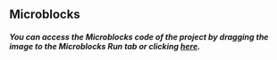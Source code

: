 ## Microblocks




##### You can access the Microblocks code of the project by dragging the image to the Microblocks Run tab or clicking [here](https://microblocks.fun/run/microblocks.html#scripts=GP%20Scripts%0Adepends%20%27PicoBricks%27%0A%0Aspec%20%27%20%27%20%27ESP01_IP_address%27%20%27ESP01_IP_address%27%0Ato%20ESP01_IP_address%20%7B%0A%20%20comment%20%27AT%2BCIPSTA%3F%0A%0A%2BCIPSTA%3Aip%3A%22192.168.1.35%22%0A%2BCIPSTA%3Agateway%3A%22192.168.1.1%22%0A%2BCIPSTA%3Anetmask%3A%22255.255.255.0%22%0A%0AOK%27%0A%20%20ESP01_prev_status%20%3D%20%27%27%0A%20%20comment%20%27Obtain%20the%20local%20IP%20address%20and%20MAC%20address%27%0A%20%20ESP01_current_cmd%20%3D%20%27CIPSTA%27%0A%20%20%27_sendATcmd%27%20%27AT%2BCIPSTA%3F%27%0A%20%20waitUntil%20ESP01_response%0A%20%20if%20%28%27ERROR%27%20%3D%3D%20ESP01_prev_status%29%20%7B%0A%20%20%20%20%27ESP01_log%20_%27%20%28%27%5Bdata%3Ajoin%5D%27%20%27Get%20IP%3A%20%27%20ESP01_prev_status%29%0A%20%20%20%20sayIt%20%27ERROR%20while%20getting%20IP%20address.%27%0A%20%20%20%20waitMillis%20_espDisplayDelay%0A%20%20%20%20cmdComplete%20%3D%20%28booleanConstant%20true%29%0A%20%20%20%20stopTask%0A%20%20%7D%20else%20%7B%0A%20%20%20%20local%20%27searchIdx%27%20%28%27%5Bdata%3Afind%5D%27%20%27%2BCIPSTA%3Aip%3A%22%27%20savebuffer%29%0A%20%20%20%20if%20%28searchIdx%20%3E%200%29%20%7B%0A%20%20%20%20%20%20ESP01_IPaddr%20%3D%20%28%27%5Bdata%3AcopyFromTo%5D%27%20savebuffer%20%28searchIdx%20%2B%2012%29%20%28%28%27%5Bdata%3Afind%5D%27%20%28%27%5Bdata%3Ajoin%5D%27%20%27%22%27%20_eol%29%20savebuffer%29%20-%201%29%29%0A%20%20%20%20%7D%20else%20%7B%0A%20%20%20%20%20%20%27ESP01_log%20_%27%20%27GET%20IP%3A%20bad%20buffer%20content%27%0A%20%20%20%20%20%20sayIt%20%27Bad%20buffer%20content%20while%20getting%20IP%27%0A%20%20%20%20%20%20waitMillis%20_espDisplayDelay%0A%20%20%20%20%20%20cmdComplete%20%3D%20%28booleanConstant%20true%29%0A%20%20%20%20%20%20stopTask%0A%20%20%20%20%7D%0A%20%20%20%20if%20%28or%20%280%20%3D%3D%20%28size%20ESP01_IPaddr%29%29%20%28or%20%28ESP01_IPaddr%20%3D%3D%20%270.0.0.0%27%29%20%28ESP01_IPaddr%20%3D%3D%200%29%29%29%20%7B%0A%20%20%20%20%20%20%27ESP01_log%20_%27%20%28%27%5Bdata%3Ajoin%5D%27%20%27CONNECT%20to%20WIFI%3A%20%27%20%27no%20IP%20acquired%27%29%0A%20%20%20%20%20%20sayIt%20%27IP%20Address%20not%20acquired.%27%0A%20%20%20%20%20%20waitMillis%20_espDisplayDelay%0A%20%20%20%20%20%20cmdComplete%20%3D%20%28booleanConstant%20true%29%0A%20%20%20%20%20%20stopTask%0A%20%20%20%20%7D%20else%20%7B%0A%20%20%20%20%20%20%27ESP01_log%20_%27%20%28%27%5Bdata%3Ajoin%5D%27%20ESP01_current_cmd%20_colon%20ESP01_prev_status%20%27%20-%20%27%20ESP01_IPaddr%29%0A%20%20%20%20%7D%0A%20%20%7D%0A%20%20cmdComplete%20%3D%20%28booleanConstant%20true%29%0A%7D%0A%0Aspec%20%27%20%27%20%27ESP01_connect_to%27%20%27ESP01_connect_to%20_%20Password%20_%27%20%27auto%20auto%27%20%27Network_Name%27%20%27Network_Password%27%0Ato%20ESP01_connect_to%20ssid%20password%20%7B%0A%20%20comment%20%27AT%2BCWJAP%3D%22ssid%22%2C%22passwd%22%0AWIFI%20DISCONNECT%20%28If%20already%20connected%29%0AWIFI%20CONNECTED%0AWIFI%20GOT%20IP%0AOK%0A%0AOn%20FAIL%3A%0AAT%2BCWJAP%3D%22ssid%22%2C%22passwd%22%0AWIFI%20DISCONNECT%0A%2BCWJAP%3A2%20%28fail%20codes%201%20-%205%29%0AFAIL%0A%0AFAIL%20CODES%3A%0A1%3A%20connection%20timeout.%0A2%3A%20wrong%20password.%0A3%3A%20cannot%20find%20the%20target%20AP.%0A4%3A%20connection%20failed.%0Aothers%3A%20unknown%20error%20occurred.%0A%0ANOTE%3A%20CWJAP%20timeout%20is%2015%20secs.%27%0A%20%20ESP01_ssid%20%3D%20ssid%0A%20%20ESP01_password%20%3D%20password%0A%20%20ESP01_prev_status%20%3D%20%27%27%0A%20%20comment%20%27Connect%20to%20an%20AP%20and%20get%20an%20IP%20address%27%0A%20%20ESP01_current_cmd%20%3D%20%27CWJAP%27%0A%20%20%27_sendATcmd%27%20%28%27%5Bdata%3Ajoin%5D%27%20%27AT%2BCWJAP%3D%22%27%20ssid%20%27%22%2C%22%27%20password%20%27%22%27%29%0A%20%20waitUntil%20ESP01_response%0A%20%20if%20%28%27FAIL%27%20%3D%3D%20ESP01_prev_status%29%20%7B%0A%20%20%20%20local%20%27failCode%27%20%28%27%5Bdata%3Afind%5D%27%20%27%2BCWJAP%3A%27%20savebuffer%29%0A%20%20%20%20failCode%20%3D%20%28%27%5Bdata%3AcopyFromTo%5D%27%20savebuffer%20%28failCode%20%2B%207%29%20%28%27%5Bdata%3Afind%5D%27%20_eol%20savebuffer%20failCode%29%29%0A%20%20%20%20%27ESP01_log%20_%27%20%28%27%5Bdata%3Ajoin%5D%27%20ESP01_current_cmd%20_colon%20ESP01_prev_status%20%27%20code%20-%20%27%20failCode%29%0A%20%20%20%20sayIt%20%27WIFI%20Login%20Error.%27%0A%20%20%20%20cmdComplete%20%3D%20%28booleanConstant%20true%29%0A%20%20%20%20stopAll%0A%20%20%20%20stopTask%0A%20%20%7D%20else%20%7B%0A%20%20%20%20%27ESP01_log%20_%27%20%28%27%5Bdata%3Ajoin%5D%27%20ESP01_current_cmd%20_colon%20ESP01_prev_status%29%0A%20%20%7D%0A%20%20cmdComplete%20%3D%20%28booleanConstant%20true%29%0A%7D%0A%0Aspec%20%27r%27%20%27ESP01_display_LOG%27%20%27ESP01_display_LOG%27%0Ato%20ESP01_display_LOG%20%7B%0A%20%20if%20%280%20%3D%3D%20%28size%20ESP01_Log%29%29%20%7B%0A%20%20%20%20return%20%27LOG%20file%20is%20empty.%27%0A%20%20%7D%20else%20%7B%0A%20%20%20%20return%20%28%27%5Bdata%3AjoinStrings%5D%27%20ESP01_Log%20_eol%29%0A%20%20%7D%0A%7D%0A%0Aspec%20%27%20%27%20%27ESP01_log%20_%27%20%27ESP01_log%20_%27%20%27str%27%20%27op%20result%27%0Ato%20%27ESP01_log%20_%27%20entry%20%7B%0A%20%20if%20debug%20%7B%0A%20%20%20%20%27%5Bdata%3AaddLast%5D%27%20entry%20ESP01_Log%0A%20%20%20%20if%20%28%28size%20ESP01_Log%29%20%3E%20ESP01_LogSize%29%20%7B%0A%20%20%20%20%20%20%27%5Bdata%3Adelete%5D%27%201%20ESP01_Log%0A%20%20%20%20%7D%0A%20%20%7D%0A%7D%0A%0Aspec%20%27r%27%20%27ESP01_path_of_request%27%20%27ESP01_path_of_request%20_%27%20%27auto%27%20%27%27%0Ato%20ESP01_path_of_request%20request%20%7B%0A%20%20return%20%28%27_byteArray2string%27%20%28%27%5Bdata%3AcopyFromTo%5D%27%20request%20%28%28%27%5Bdata%3Afind%5D%27%20%27GET%20%27%20request%29%20%2B%204%29%20%28%28%27%5Bdata%3Afind%5D%27%20%27%20HTTP%27%20request%29%20-%201%29%29%29%0A%7D%0A%0Aspec%20%27%20%27%20%27ESP01_requests%27%20%27ESP01_requests%27%0Ato%20ESP01_requests%20%7B%0A%20%20comment%20%27VERIFY%20TIMINGS%20IN%20THIS%20FUNCTION%0A%0AIF%20POSSIBLE%2C%20USE%20SEND%20ATCM%20FUNCTION%20WITH%20RETURN%20CHECK%0A%0ANEW%3A%20use%20TCPDATA%20as%20command%20to%20send%20out%20multiple%20TCP%20%20buffers%20with%20SEND%20OK%0Areturns.%27%0A%20%20waitUntil%20ESP01_server_ready%0A%20%20ESP01_prev_status%20%3D%20%27%27%0A%20%20ESP01_current_cmd%20%3D%20%27TCPREQUEST%27%0A%20%20local%20%27req%27%20%28at%201%20ESP01_tcp_req_queue%29%0A%20%20local%20%27ptr%27%20%28%28%27%5Bdata%3Afind%5D%27%20%27%2BIPD%2C%27%20req%29%20%2B%205%29%0A%20%20_linkID%20%3D%20%28%27%5Bdata%3AcopyFromTo%5D%27%20req%20ptr%20%28%28%27%5Bdata%3Afind%5D%27%20_comma%20req%20ptr%29%20-%201%29%29%0A%20%20_reqPath%20%3D%20%28ESP01_path_of_request%20req%29%0A%20%20%27_handleIPD%27%0A%20%20ESP01_current_cmd%20%3D%20%27TCPREQUEST%27%0A%20%20comment%20%27CONFIRM%20good%20process%20b4%20DELETE%27%0A%20%20%27%5Bdata%3Adelete%5D%27%201%20ESP01_tcp_req_queue%0A%7D%0A%0Aspec%20%27%20%27%20%27ESP01_restore%27%20%27ESP01_restore%27%0Ato%20ESP01_restore%20%7B%0A%20%20comment%20%27WIFI%20disconnects%2C%20IP%3A0.0.0.0%0AUART%3A115200%2C8%2C1%2C0%2C0%0ACWMODE%3A2%2C%20CWJAP%3AnoAP%2C%20CIPMUX%3A0%0ACIPSTO%3A180%2C%20%27%0A%20%20ESP01_prev_status%20%3D%20%27%27%0A%20%20comment%20%27Restores%20the%20factory%20default%20settings%20of%20the%20module%27%0A%20%20ESP01_current_cmd%20%3D%20%27RESTORE%27%0A%20%20%27_sendATcmd%27%20%27AT%2BRESTORE%27%0A%20%20waitUntil%20ESP01_response%0A%20%20%27ESP01_log%20_%27%20%28%27%5Bdata%3Ajoin%5D%27%20ESP01_current_cmd%20_colon%20ESP01_prev_status%29%0A%20%20cmdComplete%20%3D%20%28booleanConstant%20true%29%0A%7D%0A%0Aspec%20%27%20%27%20%27ESP01_server%27%20%27ESP01_server%20_%27%20%27str.ServerMenu%27%20%27Create%20Server%27%0Ato%20ESP01_server%20action%20%7B%0A%20%20comment%20%27Delete%2Fcreate%20a%20TCP%2FSSL%20server%0Aaction%3A%0A%E2%80%93%200%3A%20delete%20a%20server.%0A%E2%80%93%201%3A%20create%20a%20server.%0Aparam%3A%0A%E2%80%93%201%3A%20shutdown%20the%20server%20and%20close%20all%20connections.%0A-80%3A%20port%20number%20for%20create%20server%0A%0AOn%20repeated%20create%2C%20OK%20with%20%22no%20change%22%20received.%0A%27%0A%20%20if%20%28%27Delete%20Server%27%20%3D%3D%20action%29%20%7B%0A%20%20%20%20local%20%27actionMode%27%200%0A%20%20%20%20local%20%27param%27%201%0A%20%20%7D%20%28%27Create%20Server%27%20%3D%3D%20action%29%20%7B%0A%20%20%20%20local%20%27actionMode%27%201%0A%20%20%20%20local%20%27param%27%2080%0A%20%20%7D%0A%20%20ESP01_prev_status%20%3D%20%27%27%0A%20%20ESP01_current_cmd%20%3D%20%27CIPSERVER%27%0A%20%20%27_sendATcmd%27%20%28%27%5Bdata%3Ajoin%5D%27%20%27AT%2BCIPSERVER%3D%27%20actionMode%20%27%2C%27%20param%29%0A%20%20waitUntil%20ESP01_response%0A%20%20if%20%28%27OK%27%20%3D%3D%20ESP01_prev_status%29%20%7B%0A%20%20%20%20ESP01_server_ready%20%3D%20%28booleanConstant%20true%29%0A%20%20%7D%20else%20%7B%0A%20%20%20%20ESP01_server_ready%20%3D%20%28booleanConstant%20false%29%0A%20%20%7D%0A%20%20%27ESP01_log%20_%27%20%28%27%5Bdata%3Ajoin%5D%27%20ESP01_current_cmd%20_colon%20actionMode%20%27%20-%20%27%20ESP01_prev_status%29%0A%20%20cmdComplete%20%3D%20%28booleanConstant%20true%29%0A%7D%0A%0Aspec%20%27%20%27%20%27ESP01_set_MUX%27%20%27ESP01_set_MUX%20_%27%20%27str.MuxMenu%27%20%27Multiple%20Connections%27%0Ato%20ESP01_set_MUX%20mux%20%7B%0A%20%20if%20%28%27Single%20Connection%27%20%3D%3D%20mux%29%20%7B%0A%20%20%20%20local%20%27muxMode%27%200%0A%20%20%7D%20%28%27Multiple%20Connections%27%20%3D%3D%20mux%29%20%7B%0A%20%20%20%20local%20%27muxMode%27%201%0A%20%20%7D%0A%20%20ESP01_prev_status%20%3D%20%27%27%0A%20%20ESP01_current_cmd%20%3D%20%27CIPMUX%27%0A%20%20comment%20%27Enable%2Fdisable%20the%20multiple%20connections%20mode%27%0A%20%20%27_sendATcmd%27%20%28%27%5Bdata%3Ajoin%5D%27%20%27AT%2BCIPMUX%3D%27%20muxMode%29%0A%20%20waitUntil%20ESP01_response%0A%20%20if%20%28%27ERROR%27%20%3D%3D%20ESP01_prev_status%29%20%7B%0A%20%20%20%20%27ESP01_log%20_%27%20%28%27%5Bdata%3Ajoin%5D%27%20ESP01_current_cmd%20_colon%20muxMode%20%27%20-%20%27%20ESP01_prev_status%29%0A%20%20%20%20sayIt%20%27ERROR%20during%20MUX%20set.%27%0A%20%20%20%20waitMillis%20_espDisplayDelay%0A%20%20%20%20cmdComplete%20%3D%20%28booleanConstant%20true%29%0A%20%20%20%20stopTask%0A%20%20%7D%0A%20%20%27ESP01_log%20_%27%20%28%27%5Bdata%3Ajoin%5D%27%20ESP01_current_cmd%20_colon%20muxMode%20%27%20-%20%27%20ESP01_prev_status%29%0A%20%20cmdComplete%20%3D%20%28booleanConstant%20true%29%0A%7D%0A%0Aspec%20%27%20%27%20%27ESP01_set_WIFI_mode%27%20%27ESP01_set_WIFI_mode%20_%27%20%27str.ModeMenu%27%20%27Station%27%0Ato%20ESP01_set_WIFI_mode%20mode%20%7B%0A%20%20comment%20%27AT%2BCWMODE%3D1%0AOK%27%0A%20%20if%20%28%27Station%27%20%3D%3D%20mode%29%20%7B%0A%20%20%20%20local%20%27modeIn%27%201%0A%20%20%7D%20%28%27SoftAP%27%20%3D%3D%20mode%29%20%7B%0A%20%20%20%20local%20%27modeIn%27%202%0A%20%20%7D%20%28%27Station%26SoftAP%27%20%3D%3D%20mode%29%20%7B%0A%20%20%20%20local%20%27modeIn%27%203%0A%20%20%7D%0A%20%20ESP01_prev_status%20%3D%20%27%27%0A%20%20comment%20%27Set%20the%20Wi-Fi%20mode%20%28Station%2FSoftAP%2FStation%2BSoftAP%29%27%0A%20%20ESP01_current_cmd%20%3D%20%27CWMODE%27%0A%20%20%27_sendATcmd%27%20%28%27%5Bdata%3Ajoin%5D%27%20%27AT%2BCWMODE%3D%27%20modeIn%29%0A%20%20waitUntil%20ESP01_response%0A%20%20%27ESP01_log%20_%27%20%28%27%5Bdata%3Ajoin%5D%27%20%27WIFI%20Mode%20%27%20mode%20_colon%20ESP01_prev_status%29%0A%20%20cmdComplete%20%3D%20%28booleanConstant%20true%29%0A%7D%0A%0Aspec%20%27r%27%20%27_byteArray2string%27%20%27_byteArray2string%20_%27%20%27auto%27%20%27%27%0Ato%20%27_byteArray2string%27%20aStringOrByteArray%20%7B%0A%20%20comment%20%27If%20argument%20is%20a%20byte%20array%2C%20convert%20it%20to%20a%20string.%20%27%0A%20%20if%20%28not%20%28isType%20aStringOrByteArray%20%27string%27%29%29%20%7B%0A%20%20%20%20aStringOrByteArray%20%3D%20%28%27%5Bdata%3Ajoin%5D%27%20%27%27%20aStringOrByteArray%29%0A%20%20%7D%0A%20%20return%20aStringOrByteArray%0A%7D%0A%0Aspec%20%27r%27%20%27_cmdError%27%20%27_cmdError%27%0Ato%20%27_cmdError%27%20%7B%0A%20%20local%20%27cmdIndx%27%20%28%27%5Bdata%3Afind%5D%27%20ESP01_current_cmd%20ATCommands%29%0A%20%20comment%20%27need%20STRING%20compare%27%0A%20%20if%20%28%270%27%20%3D%3D%20%28at%20%28cmdIndx%20%2B%202%29%20ATCommands%29%29%20%7B%0A%20%20%20%20return%20%28booleanConstant%20false%29%0A%20%20%7D%0A%20%20local%20%27target%27%20%28at%20%28at%20%28cmdIndx%20%2B%202%29%20ATCommands%29%20ATResponses%29%0A%20%20_serFindIndex%20%3D%20%28%27%5Bdata%3Afind%5D%27%20target%20_serbuffer%29%0A%20%20if%20%28-1%20%3D%3D%20_serFindIndex%29%20%7B%0A%20%20%20%20ESP01_prev_status%20%3D%20%27%3Cerror%3E%20not%20found.%27%0A%20%20%20%20return%20%28booleanConstant%20false%29%0A%20%20%7D%20else%20%7B%0A%20%20%20%20ESP01_prev_status%20%3D%20target%0A%20%20%20%20savebuffer%20%3D%20%28%27_byteArray2string%27%20%28%27%5Bdata%3AcopyFromTo%5D%27%20_serbuffer%201%20%28%28_serFindIndex%20%2B%20%28size%20target%29%29%20%2B%202%29%29%29%0A%20%20%20%20return%20%28booleanConstant%20true%29%0A%20%20%7D%0A%7D%0A%0Aspec%20%27r%27%20%27_cmdGood%27%20%27_cmdGood%27%0Ato%20%27_cmdGood%27%20%7B%0A%20%20if%20%28%27TCPREQUEST%27%20%3D%3D%20ESP01_current_cmd%29%20%7Breturn%20%28booleanConstant%20false%29%7D%0A%20%20local%20%27cmdIndx%27%20%28%27%5Bdata%3Afind%5D%27%20ESP01_current_cmd%20ATCommands%29%0A%20%20local%20%27target%27%20%28at%20%28at%20%28cmdIndx%20%2B%201%29%20ATCommands%29%20ATResponses%29%0A%20%20_serFindIndex%20%3D%20%28%27%5Bdata%3Afind%5D%27%20target%20_serbuffer%29%0A%20%20if%20%28-1%20%3D%3D%20_serFindIndex%29%20%7B%0A%20%20%20%20ESP01_prev_status%20%3D%20%27%3Cgood%3E%20not%20found.%27%0A%20%20%20%20return%20%28booleanConstant%20false%29%0A%20%20%7D%20else%20%7B%0A%20%20%20%20ESP01_prev_status%20%3D%20target%0A%20%20%20%20if%20%28%27RESTORE%27%20%3D%3D%20ESP01_current_cmd%29%20%7B%0A%20%20%20%20%20%20savebuffer%20%3D%20%28%27_byteArray2string%27%20%28%27%5Bdata%3Ajoin%5D%27%20%28%27%5Bdata%3AcopyFromTo%5D%27%20_serbuffer%201%20%28%28%27%5Bdata%3Afind%5D%27%20%27OK%27%20_serbuffer%29%20%2B%204%29%29%20%28%27%5Bdata%3AcopyFromTo%5D%27%20_serbuffer%20_serFindIndex%29%29%29%0A%20%20%20%20%7D%20else%20%7B%0A%20%20%20%20%20%20savebuffer%20%3D%20%28%27_byteArray2string%27%20%28%27%5Bdata%3AcopyFromTo%5D%27%20_serbuffer%201%20%28%28_serFindIndex%20%2B%20%28size%20target%29%29%20%2B%202%29%29%29%0A%20%20%20%20%7D%0A%20%20%20%20return%20%28booleanConstant%20true%29%0A%20%20%7D%0A%7D%0A%0Aspec%20%27%20%27%20%27_handleIPD%27%20%27_handleIPD%27%0Ato%20%27_handleIPD%27%20%7B%0A%20%20atPut%202%20responses%20%28%27%5Bdata%3AmakeList%5D%27%20%27%2FSERA%27%20%28%27%5Bdata%3Ajoin%5D%27%20%28%27%5Bdata%3Ajoin%5D%27%20%27HTTP%2F1.1%20200%20OK%27%20_eol%20%27Content-Type%3A%20text%2Fhtml%27%20_eol%20_eol%29%20%27%7B%22TEMP%22%3A%27%20%28pb_temperature%29%20%27%2C%22S.Moisture%22%3A%27%20%28%28%28analogReadOp%2027%29%20%2A%20100%29%20%2F%201023%29%20%27%2C%22Humidity%22%3A%27%20%28pb_humidity%29%20%27%7D%27%29%29%0A%20%20for%20response%20responses%20%7B%0A%20%20%20%20if%20%28_reqPath%20%3D%3D%20%28at%201%20response%29%29%20%7B%0A%20%20%20%20%20%20processRequest%0A%20%20%20%20%20%20comment%20%27Following%20is%20a%20TCP%20messaging%20sequence%20to%20send%20back%20any%20feedback%20desired.%27%0A%20%20%20%20%20%20ESP01_current_cmd%20%3D%20%27CIPSEND%27%0A%20%20%20%20%20%20%27_sendATcmd%27%20%28%27%5Bdata%3Ajoin%5D%27%20%27AT%2BCIPSEND%3D%27%20_linkID%20_comma%20%28size%20%28at%202%20response%29%29%29%0A%20%20%20%20%20%20waitUntil%20ESP01_response%0A%20%20%20%20%20%20if%20%28TCPprompt%20%21%3D%20ESP01_prev_status%29%20%7B%0A%20%20%20%20%20%20%20%20%27ESP01_log%20_%27%20%27No%20TCP%20prompt%20received.%27%0A%20%20%20%20%20%20%20%20cmdComplete%20%3D%20%28booleanConstant%20true%29%0A%20%20%20%20%20%20%20%20return%200%0A%20%20%20%20%20%20%7D%0A%20%20%20%20%20%20cmdComplete%20%3D%20%28booleanConstant%20true%29%0A%20%20%20%20%20%20comment%20%27TCP%20Prompt%27%0A%20%20%20%20%20%20ESP01_current_cmd%20%3D%20%27TCPDATA%27%0A%20%20%20%20%20%20%27_sendATcmd%27%20%28at%202%20response%29%0A%20%20%20%20%20%20waitUntil%20ESP01_response%0A%20%20%20%20%20%20if%20%28%27SEND%20FAIL%27%20%3D%3D%20ESP01_prev_status%29%20%7B%0A%20%20%20%20%20%20%20%20%27ESP01_log%20_%27%20%28%27%5Bdata%3Ajoin%5D%27%20ESP01_current_cmd%20_colon%20ESP01_prev_status%29%0A%20%20%20%20%20%20%20%20cmdComplete%20%3D%20%28booleanConstant%20true%29%0A%20%20%20%20%20%20%20%20return%200%0A%20%20%20%20%20%20%7D%0A%20%20%20%20%20%20cmdComplete%20%3D%20%28booleanConstant%20true%29%0A%20%20%20%20%20%20comment%20%27Good%20SEND%27%0A%20%20%20%20%20%20ESP01_current_cmd%20%3D%20%27CIPCLOSE%27%0A%20%20%20%20%20%20%27_sendATcmd%27%20%28%27%5Bdata%3Ajoin%5D%27%20%27AT%2BCIPCLOSE%3D%27%20_linkID%29%0A%20%20%20%20%20%20waitUntil%20ESP01_response%0A%20%20%20%20%20%20if%20%28%27ERROR%27%20%3D%3D%20ESP01_prev_status%29%20%7B%0A%20%20%20%20%20%20%20%20%27ESP01_log%20_%27%20%28%27%5Bdata%3Ajoin%5D%27%20ESP01_current_cmd%20_colon%20ESP01_prev_status%29%0A%20%20%20%20%20%20%20%20cmdComplete%20%3D%20%28booleanConstant%20true%29%0A%20%20%20%20%20%20%20%20return%200%0A%20%20%20%20%20%20%7D%0A%20%20%20%20%20%20cmdComplete%20%3D%20%28booleanConstant%20true%29%0A%20%20%20%20%20%20comment%20%27Good%20CLOSE%27%0A%20%20%20%20%20%20%27ESP01_log%20_%27%20%28%27%5Bdata%3Ajoin%5D%27%20%27TCPREQUEST%27%20_colon%20_reqPath%20%27%20processed.%27%29%0A%20%20%20%20%7D%0A%20%20%7D%0A%7D%0A%0Aspec%20%27%20%27%20%27_logging%20_%27%20%27_logging%20_%27%20%27bool%27%20true%0Ato%20%27_logging%20_%27%20mode%20%7B%0A%20%20debug%20%3D%20mode%0A%7D%0A%0Aspec%20%27r%27%20%27_queueRequest%27%20%27_queueRequest%20_%27%20%27str%27%20%27text%27%0Ato%20%27_queueRequest%27%20req%20%7B%0A%20%20comment%20%27TCP%20Request%20Queue%0AThis%20will%20hold%20up%20to%205%20requests%20sent%20from%0Abrowsers%20or%20cell%20phones.%0ARequests%20are%20differentiated%20by%20their%20LINK-ID.%27%0A%20%20if%20%28%28size%20ESP01_tcp_req_queue%29%20%3C%205%29%20%7B%0A%20%20%20%20%27%5Bdata%3AaddLast%5D%27%20req%20ESP01_tcp_req_queue%0A%20%20%20%20%27ESP01_log%20_%27%20%28%27%5Bdata%3Ajoin%5D%27%20ESP01_current_cmd%20_colon%20req%29%0A%20%20%20%20return%20%27OK%27%0A%20%20%7D%20else%20%7B%0A%20%20%20%20comment%20%27This%20might%20require%20an%20out-of-band%20ERROR%20reply%0Aregardless%20of%20queue%20status.%27%0A%20%20%20%20%27ESP01_log%20_%27%20%27TCP%20Request%20Queue%20Full.%27%0A%20%20%20%20return%20%27ERROR%27%0A%20%20%7D%0A%7D%0A%0Aspec%20%27%20%27%20%27_sendATcmd%27%20%27_sendATcmd%20_%27%20%27str%27%20%27ATcmd%27%0Ato%20%27_sendATcmd%27%20cmd%20%7B%0A%20%20comment%20%27Mandatory%201sec%20wait%20after%20each%20command.%0AAlso%2C%20TCPSend%20takes%2020ms%20to%20send%20out%20%0Athe%20buffer%20if%20it%20is%20shorter%20than%20stated%20length.%0AOne%20can%20also%20use%20the%20CIPSENDEX%20command%0Aand%20terminate%20strings%20with%20%5C0%20to%20eliminate%20length%0Amatching%20and%20calculating.%27%0A%20%20cmd%20%3D%20%28%27%5Bdata%3Ajoin%5D%27%20cmd%20_eol%29%0A%20%20%27%5Bserial%3Awrite%5D%27%20cmd%0A%20%20waitMillis%20_espCmdDelay%0A%7D%0A%0Aspec%20%27r%27%20%27_tcpRequest%27%20%27_tcpRequest%27%0Ato%20%27_tcpRequest%27%20%7B%0A%20%20comment%20%27PARTIAL%20TCP%20Request%3A%0A%0A0%2CCONNECT%0A%0A%2BIPD%2C0%2C444%3AGET%20%2F%20HTTP%2F1.1%0AHost%3A%20192.168.1.35%0AConnection%3A%20keep-alive%0A...%0A%0ARequests%20are%20differentiated%20by%20their%20LINK-ID.%0ALINK-ID%20is%20the%20number%20before%20CONNECT%2C%20and%20after%20%2BIPD%20in%20buffer.%0A%0ATCP%20requests%20are%20queued%20and%20therefore%20do%20not%20need%20the%20transaction%20lock%0AcmdComplete%20to%20be%20used.%20But%20we%20need%20to%20clear%20the%20_serBuffer.%27%0A%20%20if%20%28not%20ESP01_server_ready%29%20%7B%0A%20%20%20%20return%20%28booleanConstant%20false%29%0A%20%20%7D%20%28%27TCPREQUEST%27%20%21%3D%20ESP01_current_cmd%29%20%7B%0A%20%20%20%20return%20%28booleanConstant%20false%29%0A%20%20%7D%0A%20%20local%20%27cmdIndx%27%20%28%27%5Bdata%3Afind%5D%27%20ESP01_current_cmd%20ATCommands%29%0A%20%20local%20%27target%27%20%28at%20%28at%20%28cmdIndx%20%2B%201%29%20ATCommands%29%20ATResponses%29%0A%20%20_serFindIndex%20%3D%20%28%27%5Bdata%3Afind%5D%27%20target%20_serbuffer%29%0A%20%20if%20%28-1%20%3D%3D%20_serFindIndex%29%20%7B%0A%20%20%20%20ESP01_prev_status%20%3D%20%27%3CtcpRequest%3E%20not%20found.%27%0A%20%20%20%20return%20%28booleanConstant%20false%29%0A%20%20%7D%20else%20%7B%0A%20%20%20%20ESP01_prev_status%20%3D%20target%0A%20%20%20%20local%20%27request%27%20%28%27%5Bdata%3AcopyFromTo%5D%27%20_serbuffer%20_serFindIndex%20%28%28%27%5Bdata%3Afind%5D%27%20%27Host%3A%20%27%20_serbuffer%29%20-%201%29%29%0A%20%20%20%20_serbuffer%20%3D%20%28%27%5Bdata%3AnewByteArray%5D%27%200%29%0A%20%20%20%20if%20%28%27OK%27%20%3D%3D%20%28%27_queueRequest%27%20request%29%29%20%7B%0A%20%20%20%20%20%20return%20%28booleanConstant%20true%29%0A%20%20%20%20%7D%20else%20%7B%0A%20%20%20%20%20%20return%20%28booleanConstant%20true%29%0A%20%20%20%20%7D%0A%20%20%7D%0A%7D%0A%0Aspec%20%27%20%27%20%27initializeCommands%27%20%27initializeCommands%27%0Ato%20initializeCommands%20%7B%0A%20%20comment%20%27ESP%20Delays%3A%0A_espBufferDelay%3A%20time%20between%20serial%20reads%0A_espCmdDelay%3A%20time%20to%20wait%20after%20each%20command%0A_espLoopDelay%3A%20time%20between%20COMM%20Loop%20cycles%0A%0ANOTE%3A%0A-%20Do%20not%20reduce%20_espCmdDelay%20to%20less%20than%202000.%0A-%20Reducing%20_espLoopDelay%20is%20just%20churn%3B%20does%20not%20help%20speed%20things%20up.%27%0A%20%20comment%20%27Command%20%2F%20Response%20Pairs%3A%0AATCommands%0A-%20command%20name%2C%20good%20index%2C%20error%20index%0AATResponses%0A-%20List%20of%20good%20and%20error%20responses%20to%20the%20commands%0A%0AIf%20you%20insert%20into%20ATResponses%2C%20adjust%20all%20ATCommand%20indexes.%27%0A%20%20debug%20%3D%20%28booleanConstant%20true%29%0A%20%20_espBufferDelay%20%3D%20500%0A%20%20_espCmdDelay%20%3D%201000%0A%20%20_espLoopDelay%20%3D%20500%0A%20%20ESP01_Log%20%3D%20%28%27%5Bdata%3AmakeList%5D%27%29%0A%20%20ESP01_prev_status%20%3D%20%27%27%0A%20%20savebuffer%20%3D%20%27%27%0A%20%20TCPprompt%20%3D%20%28%27%5Bdata%3Ajoin%5D%27%20%27OK%27%20_eol%20%27%3E%27%20%28%27%5Bdata%3AunicodeString%5D%27%2032%29%29%0A%20%20ATCommands%20%3D%20%28%27%5Bdata%3Ajoin%5D%27%20%27RESTORE%2C6%2C0%27%20_comma%20%27RST%2C1%2C2%27%20_comma%20%27CWMODE%2C1%2C2%27%20_comma%20%27CWJAP%2C1%2C7%27%20_comma%20%27CIPSTA%2C1%2C2%27%20_comma%20%27CIPMUX%2C1%2C2%27%20_comma%20%27CIPSERVER%2C1%2C2%27%20_comma%20%27TCPREQUEST%2C8%2C9%27%20_comma%20%27CIPSEND%2C5%2C0%27%20_comma%20%27TCPDATA%2C3%2C4%27%20_comma%20%27CIPCLOSE%2C9%2C2%27%29%0A%20%20ATCommands%20%3D%20%28%27%5Bdata%3Asplit%5D%27%20ATCommands%20_comma%29%0A%20%20ATResponses%20%3D%20%28%27%5Bdata%3Ajoin%5D%27%20%27OK%27%20%27%2CERROR%27%20%27%2CSEND%20OK%27%20%27%2CSEND%20FAIL%2C%27%20TCPprompt%20%27%2Cready%27%20%27%2CFAIL%27%20%27%2C%2BIPD%27%20%27%2CCLOSED%27%29%0A%20%20ATResponses%20%3D%20%28%27%5Bdata%3Asplit%5D%27%20ATResponses%20_comma%29%0A%7D%0A%0Aspec%20%27%20%27%20%27initializeResponses%27%20%27initializeResponses%27%0Ato%20initializeResponses%20%7B%0A%20%20comment%20%27APP%20Inventor%20APP%20processes%202%20kinds%20of%20responses%20from%20this%20program%3A%0A1.%20Web%20Page%20displays%20of%20info%0A2.%20JSON%20data%20sent%20in%20response%20to%20HTTP%20GET%20%2FSERA%20%20and%20%2FWATERING%20transactions%20%0A%0A%231%20type%20responses%20are%20processed%20in%20the%20WebViewer%20component%20and%20%0Ado%20not%20require%20a%20header%20info.%0A%0A%232%20type%20responses%20are%20true%20responses%20to%20HTTP%20GET%20and%20require%20%0Aa%20proper%20header%3A%0A%20%20%20%20HTTP%2F1.1%20200%20OK%5CnContent-Type%3A%20text%2Fhtml%5Cn%5Cn%20is%20%0A%0ANOTE%3A%20timeout%20delay%20for%20the%20HTTTP%20GET%20has%20to%20be%20long%20enough%20%0A%20%20%20%20%20%20%20%20%20%20%20%20to%20receive%20and%20process%20the%20data.%20Current%20setting%20is%2010000ms.%0A%20%20%20%20%20%20%20%20%20%20%20%20However%2C%20if%20more%20data%20is%20sent%20than%20the%20example%2C%20it%20might%20need%0A%20%20%20%20%20%20%20%20%20%20%20%20extending.%0A%0AThe%20browsers%20do%20an%20auto%20%22favicon.ico%22%20request%20after%20TCPclose%2C%20which%20causes%20another%0Aincoming%20request.%20To%20prevent%20it%2C%20browser%20requests%20are%20preceeded%20by%20a%20TCPSend%20of%20the%0A%2Ffavicon%20item%20of%20responses%20as%20part%20of%20the%20HTML%20head.%27%0A%20%20responses%20%3D%20%28%27%5Bdata%3AmakeList%5D%27%20%28%27%5Bdata%3AmakeList%5D%27%20%27%2F%27%20%27%3CH1%3ECONNECTED...%3Cbr%2F%3E%3C%2FH1%3E%0A%3Cp%3E%2FSERA%3A%20Temp%2C%20Humidity%2C%20Soil%20Moisture%3Cbr%2F%3E%0A%2FWATERING%3A%20Run%20Water%20Pump%3Cbr%2F%3E%0A%3C%2Fp%3E%27%29%20%28%27%5Bdata%3AmakeList%5D%27%20%27%2FSERA%27%20%28%27%5Bdata%3Ajoin%5D%27%20%28%27%5Bdata%3Ajoin%5D%27%20%27HTTP%2F1.1%20200%20OK%27%20_eol%20%27Content-Type%3A%20text%2Fhtml%27%20_eol%20_eol%29%20%27%7B%22TEMP%22%3A%27%20temperature%20%27%2C%22S.Moisture%22%3A%27%20soilMoisture%20%27%2C%22Humidity%22%3A%27%20humidity%20%27%7D%27%29%29%20%28%27%5Bdata%3AmakeList%5D%27%20%27%2FWATERING%27%20%27%3CH1%3ESERA%20CONTROL%3Cbr%2F%3E%3C%2FH1%3E%0A%3Cp%3EIrrigation%20is%20complete..%3C%2Fp%3E%27%29%20%28%27%5Bdata%3AmakeList%5D%27%20%27%2Ffavicon%27%20%27%3CHEAD%3E%3Clink%20rel%3D%22icon%22%20href%3D%22data%3A%2C%22%3E%3C%2FHEAD%3E%27%29%29%0A%20%20%27ESP01_log%20_%27%20%27RESPONSES%20initialized.%27%0A%7D%0A%0Aspec%20%27%20%27%20%27processRequest%27%20%27processRequest%27%0Ato%20processRequest%20%7B%0A%20%20comment%20%27Here%20is%20where%20all%20the%20program%20actions%20are%20evaluated%20and%20implemented.%0AProvide%20processing%20code%20for%20each%20function%20with%20its%20specific%20evaluation.%0AIf%20the%20activity%20code%20is%20too%20long%20%2F%20large%2C%20then%20provide%20a%20call%20to%20a%20custom%20function.%27%0A%20%20if%20%28%28ESP01_path_of_request%20%28at%201%20ESP01_tcp_req_queue%29%29%20%3D%3D%20%27%2FWATERING%27%29%20%7B%0A%20%20%20%20pb_set_motor_speed%201%20100%0A%20%20%20%20%27ESP01_log%20_%27%20%27SERA%3A%20Water%20pump%20started%27%0A%20%20%20%20waitMillis%201000%0A%20%20%20%20pb_set_motor_speed%201%200%0A%20%20%20%20%27ESP01_log%20_%27%20%27SERA%3A%20Water%20pump%20stopped.%27%0A%20%20%7D%0A%7D%0A%0Ascript%201032%2077%20%7B%0AwhenCondition%20%28%28size%20ESP01_tcp_req_queue%29%20%3E%200%29%0AsayIt%20%28size%20ESP01_tcp_req_queue%29%0Aif%20ESP01_server_ready%20%7B%0A%20%20ESP01_requests%0A%7D%0AsayIt%20%28size%20ESP01_tcp_req_queue%29%0A%7D%0A%0Ascript%201035%20305%20%7B%0AwhenBroadcastReceived%20%27COMM%20Loop%27%0Aforever%20%7B%0A%20%20cmdComplete%20%3D%20%28booleanConstant%20false%29%0A%20%20ESP01_status%20%3D%20%27%27%0A%20%20ESP01_response%20%3D%20%28booleanConstant%20false%29%0A%20%20_serbuffer%20%3D%20%28%27%5Bdata%3AnewByteArray%5D%27%200%29%0A%20%20local%20%27readBuffer%27%20%28%27%5Bserial%3Aread%5D%27%29%0A%20%20if%20%28%28size%20readBuffer%29%20%3E%200%29%20%7B%0A%20%20%20%20repeatUntil%20%28and%20%280%20%3D%3D%20%28size%20readBuffer%29%29%20%28or%20%28or%20%28%27_cmdGood%27%29%20%28%27_cmdError%27%29%29%20%28%27_tcpRequest%27%29%29%29%20%7B%0A%20%20%20%20%20%20_serbuffer%20%3D%20%28%27%5Bdata%3Ajoin%5D%27%20_serbuffer%20readBuffer%29%0A%20%20%20%20%20%20waitMillis%20_espBufferDelay%0A%20%20%20%20%20%20readBuffer%20%3D%20%28%27%5Bserial%3Aread%5D%27%29%0A%20%20%20%20%7D%0A%20%20%7D%0A%20%20comment%20%27We%20have%20a%20buffer%20with%20IPD%20or%20good%20or%20error%20%27%0A%20%20if%20%28%28size%20_serbuffer%29%20%3E%200%29%20%7B%0A%20%20%20%20ESP01_response%20%3D%20%28booleanConstant%20true%29%0A%20%20%20%20waitUntil%20cmdComplete%0A%20%20%7D%0A%20%20waitMillis%20_espLoopDelay%0A%7D%0A%7D%0A%0Ascript%20531%20-127%20%7B%0AwhenStarted%0Alocal%20%27delay%27%2050%0Arepeat%209%20%7B%0A%20%20setUserLED%20true%0A%20%20waitMillis%20delay%0A%20%20setUserLED%20false%0A%20%20waitMillis%20delay%0A%7D%0A_eol%20%3D%20%28%27%5Bdata%3Ajoin%5D%27%20%28%27%5Bdata%3AunicodeString%5D%27%2013%29%20%28%27%5Bdata%3AunicodeString%5D%27%2010%29%29%0AESP01_tcp_req_queue%20%3D%20%28%27%5Bdata%3AmakeList%5D%27%29%0AESP01_LogSize%20%3D%2025%0AESP01_server_ready%20%3D%20%28booleanConstant%20false%29%0A_espDisplayDelay%20%3D%202000%0A_colon%20%3D%20%28%27%5Bdata%3AunicodeString%5D%27%2058%29%0A_comma%20%3D%20%28%27%5Bdata%3AunicodeString%5D%27%2044%29%0AESP01_IPaddr%20%3D%20%27%27%0AinitializeCommands%0AinitializeResponses%0A%27%5Bserial%3Aopen%5D%27%20115200%0AsendBroadcast%20%27COMM%20Loop%27%0AwaitMillis%20_espBufferDelay%0A%27_logging%20_%27%20true%0AsayIt%20%27Preparing%20SERVER%20setup.%0APlease%20wait%20till%20next%20prompt.%27%0Atimer%20%3D%20%28millisOp%29%0AESP01_restore%0AESP01_set_WIFI_mode%20%27Station%27%0AESP01_connect_to%20%27SSID%27%20%27PASSWORD%27%0AESP01_IP_address%0AESP01_set_MUX%20%27Multiple%20Connections%27%0AESP01_server%20%27Create%20Server%27%0Atimer%20%3D%20%28%28millisOp%29%20-%20timer%29%0A%27ESP01_log%20_%27%20%28%27%5Bdata%3Ajoin%5D%27%20%27Completed%20in%20%27%20timer%20%27ms%27%29%0AsayIt%20%27SERVER%20Ready%20for%20transactions.%27%20_eol%20%27Open%20a%20browser%20tab%20and%20%27%20_eol%20%27%20%20use%20IP%3A%27%20ESP01_IPaddr%20_eol%20%27Competed%20in%27%20timer%20%27%20msecs.%27%0AsendBroadcast%20%27COMM%20Loop%27%0AESP01_current_cmd%20%3D%20%27TCPREQUEST%27%0A%7D%0A%0Ascript%201031%20-131%20%7B%0AwhenBroadcastReceived%20%27COMM%20Loop%27%0Aif%20ESP01_server_ready%20%7B%0A%20%20sayIt%20%27COMM%20Loop%20running.%27%20_eol%20%27SERVER%20ready.%27%0A%20%20stopTask%0A%7D%20else%20%7B%0A%20%20sayIt%20%27COMM%20Loop%20started%27%20_eol%20%27SERVER%20not%20ready.%27%0A%7D%0A%7D%0A%0Ascript%20646%20-333%20%7B%0Acomment%20%27There%20are%20two%20cycles%3A%20command%20%26%20data.%0ACommand%3A%0A-%20current%20Cmd%20%3D%20%3Cone%20of%20the%20AT%20cmds%3E%0A-%20checks%20good%2Fbad%20responses%0A-%20cycle%20finishes%20with%20SERVER%20ON.%0A%0AData%3A%0A-%20current%20Cmd%20%3D%20TCPREQUEST.%0A-%20checks%20for%20%2BIPD%0A-%20any%20%2BIPD%20goes%20into%20Queu%2C%20%0A-%20When%20Q%20%3E%200%3A%0A%20%20%20%20%20If%20server%20ready%20process%20it%20%0A%0ASince%20OLED%20is%20not%20used%2C%20run%20once%20with%20cable%20attached%0Ato%20get%20the%20IP%20address%20of%20the%20Server.%20Then%20disconnect%20if%0Aneeded.%27%0A%7D%0A%0Ascript%20795%20-13%20%28ESP01_display_LOG%29%0A%0A "here").
